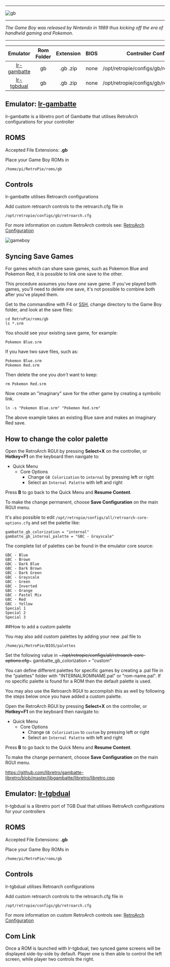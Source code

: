 ***
![gb](https://cloud.githubusercontent.com/assets/10035308/12191785/d743f5e4-b595-11e5-98dd-ca2ec58a1769.png)
***
_The Game Boy was released by Nintendo in 1989 thus kicking off the era of handheld gaming and Pokemon._
***

| Emulator | Rom Folder | Extension | BIOS |  Controller Config |
| :---: | :---: | :---: | :---: | :---: |
| [lr-gambatte](https://github.com/libretro/gambatte-libretro) | gb  | .gb .zip | none | /opt/retropie/configs/gb/retroarch.cfg |
| [lr-tgbdual](https://github.com/libretro/tgbdual-libretro) | gb  | .gb .zip | none | /opt/retropie/configs/gb/retroarch.cfg |

## Emulator: [lr-gambatte](https://github.com/libretro/gambatte-libretro)

lr-gambatte is a libretro port of Gambatte that utilises RetroArch configurations for your controller

## ROMS

Accepted File Extensions: **.gb**

Place your Game Boy ROMs in
```
/home/pi/RetroPie/roms/gb
```
## Controls

lr-gambatte utilises Retroarch configurations

Add custom retroarch controls to the retroarch.cfg file in
```shell
/opt/retropie/configs/gb/retroarch.cfg
```
For more information on custom RetroArch controls see: [RetroArch Configuration](RetroArch-Configuration)

![gameboy](https://cloud.githubusercontent.com/assets/10035308/7334402/bd640072-eb4e-11e4-8251-d2bc3b876153.png)

## Syncing Save Games

For games which can share save games, such as Pokemon Blue and Pokemon Red, it is possible to link one save to the other.

This procedure assumes you have *one* save game. If you've played both games, you'll need to delete one save, it's not possible to combine both after you've played them.

Get to the commandline with F4 or [SSH](ssh), change directory to the Game Boy folder, and look at the save files:

~~~
cd RetroPie/roms/gb
ls *.srm
~~~

You should see your existing save game, for example:

~~~
Pokemon Blue.srm
~~~

If you have two save files, such as:

~~~
Pokemon Blue.srm
Pokemon Red.srm
~~~

Then delete the one you *don't* want to keep:

~~~
rm Pokemon Red.srm
~~~

Now create an "imaginary" save for the other game by creating a symbolic link.

~~~
ln -s "Pokemon Blue.srm" "Pokemon Red.srm"
~~~

The above example takes an existing Blue save and makes an imaginary Red save.

## How to change the color palette

Open the RetroArch RGUI by pressing **Select+X** on the controller, or **Hotkey+F1** on the keyboard then navigate to:

* Quick Menu
    * Core Options
        * Change `GB Colorization` to `internal` by pressing left or right
        * Select an `Internal Palette` with left and right

Press **B** to go back to the Quick Menu and **Resume Content**.

To make the change permanent, choose **Save Configuration** on the main RGUI menu.

It's also possible to edit `/opt/retropie/configs/all/retroarch-core-options.cfg` and set the palette like:

~~~
gambatte_gb_colorization = "internal"
gambatte_gb_internal_palette = "GBC - Grayscale"
~~~

The complete list of palettes can be found in the emulator core source:

~~~
GBC - Blue
GBC - Brown
GBC - Dark Blue
GBC - Dark Brown
GBC - Dark Green
GBC - Grayscale
GBC - Green
GBC - Inverted
GBC - Orange
GBC - Pastel Mix
GBC - Red
GBC - Yellow
Special 1
Special 2
Special 3
~~~

##How to add a custom palette

You may also add custom palettes by adding your new .pal file to 
~~~
/home/pi/RetroPie/BIOS/palettes
~~~ 
Set the following value in ~~~/opt/retropie/configs/all/retroarch-core-options.cfg~~~ gambatte_gb_colorization = "custom"

You can define different palettes for specific games by creating a .pal file in the "palettes" folder with "INTERNALROMNAME.pal" or "rom-name.pal". If no specific palette is found for a ROM then the default palette is used.

You may also use the Retroarch RGUI to accomplish this as well by following the steps below once you have added a custom palette. 

Open the RetroArch RGUI by pressing **Select+X** on the controller, or **Hotkey+F1** on the keyboard then navigate to:

* Quick Menu
    * Core Options
        * Change `GB Colorization` to `custom` by pressing left or right
        * Select an `Internal Palette` with left and right

Press **B** to go back to the Quick Menu and **Resume Content**.

To make the change permanent, choose **Save Configuration** on the main RGUI menu.

https://github.com/libretro/gambatte-libretro/blob/master/libgambatte/libretro/libretro.cpp

## Emulator: [lr-tgbdual](https://github.com/libretro/tgbdual-libretro)

lr-tgbdual is a libretro port of TGB Dual that utilises RetroArch configurations for your controllers
## ROMS

Accepted File Extensions: **.gb**

Place your Game Boy ROMs in
```
/home/pi/RetroPie/roms/gb
```
## Controls

lr-tgbdual utilises Retroarch configurations

Add custom retroarch controls to the retroarch.cfg file in
```shell
/opt/retropie/configs/gb/retroarch.cfg
```
For more information on custom RetroArch controls see: [RetroArch Configuration](RetroArch-Configuration)

## Com Link

Once a ROM is launched with lr-tgbdual, two synced game screens will be displayed side-by-side by default. Player one is then able to control the left screen, while player two controls the right.